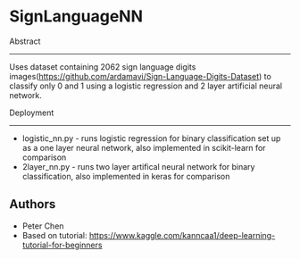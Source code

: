 # SignLanguageNN

Abstract

----------------------------------------------
Uses dataset containing 2062 sign language digits images(https://github.com/ardamavi/Sign-Language-Digits-Dataset) to classify only 0 and 1 using a logistic regression and 2 layer artificial neural network. 

Deployment

----------------------------------------------
- logistic_nn.py - runs logistic regression for binary classification set up as a one layer neural network, also implemented in scikit-learn for comparison
- 2layer_nn.py - runs two layer artifical neural network for binary classification, also implemented in keras for comparison

Authors
----------------------------------------------
- Peter Chen
- Based on tutorial: https://www.kaggle.com/kanncaa1/deep-learning-tutorial-for-beginners
